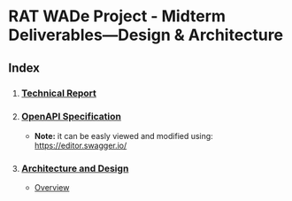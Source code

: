 # RAT WADe Project - Midterm Deliverables—Design & Architecture

## Index

1. ### [Technical Report](https://htmlpreview.github.io/?https://github.com/Kropius/WADe-project/blob/main/documentation/TechnicalReport/TechnicalReport.html)
2. ### [OpenAPI Specification](https://github.com/Kropius/WADe-project/tree/main/documentation/OpenApi/openapi.yaml)
    - **Note:** it can be easly viewed and modified using: https://editor.swagger.io/

3. ### [Architecture and Design](https://htmlpreview.github.io/?https://github.com/Kropius/WADe-project/blob/main/documentation/ArchitectureAndDesign)
    - [Overview](https://htmlpreview.github.io/?https://github.com/Kropius/WADe-project/blob/main/documentation/ArchitectureAndDesign/rat-overview.png)
